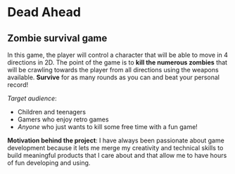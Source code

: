 # **Dead Ahead**

## Zombie survival game

In this game, the player will control a character that will be able to move in 
4 directions in 2D. The point of the game is to **kill the numerous zombies** that 
will be crawling towards the player from all directions using the weapons available. 
**Survive** for as many rounds as you can and beat your personal record!

*Target audience*:
- Children and teenagers
- Gamers who enjoy retro games
- *Anyone* who just wants to kill some free time with a fun game!

**Motivation behind the project**:
I have always been passionate about game development because it lets me merge my
creativity and technical skills to build meaningful products that I care about and
that allow me to have hours of fun developing and using. 